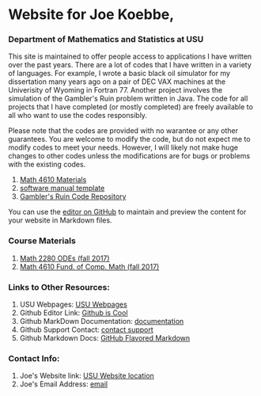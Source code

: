 # Website for Joe Koebbe,
### Department of Mathematics and Statistics at USU

This site is maintained to offer people access to applications I have written over the past years. There are a lot of codes that 
I have written in a variety of languages. For example, I wrote a basic black oil simulator for my dissertation many years ago on
a pair of DEC VAX machines at the Univerisity of Wyoming in Fortran 77. Another project involves the simulation of the Gambler's
Ruin problem written in Java. The code for all projects that I have completed (or mostly completed) are freely available to all
who want to use the codes responsibly.

Please note that the codes are provided with no warantee or any other guarantees. You are welcome to modify the code, but do not
expect me to modify codes to meet your needs. However, I will likely not make huge changes to other codes unless the
modifications are for bugs or problems with the existing codes.

1. [Math 4610 Materials](https://jvkoebbe.github.io/math4610/README)
2. [software manual template](https://jvkoebbe.github.io/math4610/softwareManualTemplate)
2. [Gambler's Ruin Code Repository](https://jvkoebbe.github.io/gamblersruin.README)

You can use the [editor on GitHub](https://github.com/jvkoebbe/jvkoebbe.github.io/edit/master/README.md) to maintain and preview 
the content for your website in Markdown files.

### Course Materials

1. [Math 2280 ODEs (fall 2017)](http://www.math.usu.edu/~koebbe/teaching/courses/math2280/materials.html)
2. [Math 4610 Fund. of Comp. Math (fall 2017)](http://www.math.usu.edu/~koebbe/teaching/courses/Math4610/materials.html)

### Links to Other Resources:

1. USU Webpages: [USU Webpages](http://www.usu.edu/)
2. Github Editor Link: [Github is Cool](https://guides.github.com/features/mastering-markdown/)
3. Github MarkDown Documentation: [documentation](https://help.github.com/categories/github-pages-basics/)
4. Github Support Contact: [contact support](https://github.com/contact)
5. Github Markdown Docs: [GitHub Flavored Markdown](https://guides.github.com/features/mastering-markdown/)

### Contact Info:

1. Joe's Website link: [USU Website location](http://www.math.usu.edu/~koebbe/)
2. Joe's Email Address: [email](mailto://joe.koebbe@usu.edu)
